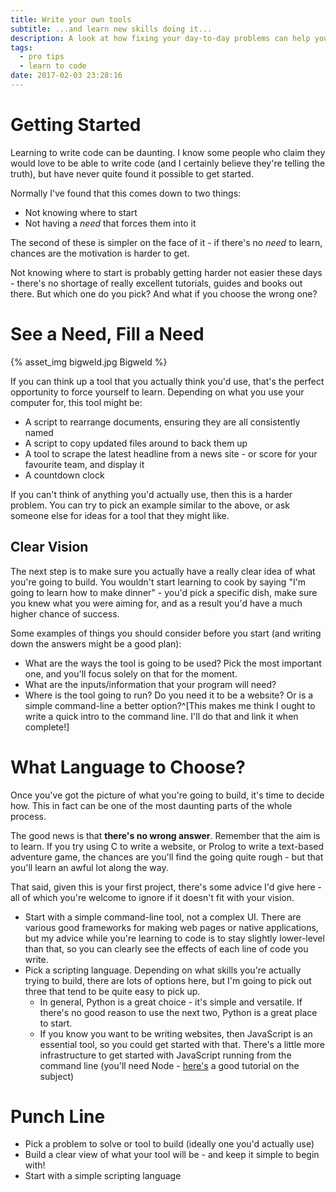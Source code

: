 ```yaml
---
title: Write your own tools
subtitle: ...and learn new skills doing it...
description: A look at how fixing your day-to-day problems can help you get started coding.
tags:
  - pro tips
  - learn to code
date: 2017-02-03 23:28:16
---
```



# Getting Started

Learning to write code can be daunting.  I know some people who claim they would love to be able to write code (and I certainly believe they're telling the truth), but have never quite found it possible to get started.

Normally I've found that this comes down to two things:

* Not knowing where to start
* Not having a _need_ that forces them into it

The second of these is simpler on the face of it - if there's no _need_ to learn, chances are the motivation is harder to get.

Not knowing where to start is probably getting harder not easier these days - there's no shortage of really excellent tutorials, guides and books out there.  But which one do you pick?  And what if you choose the wrong one?

# See a Need, Fill a Need

{% asset_img bigweld.jpg Bigweld %}

If you can think up a tool that you actually think you'd use, that's the perfect opportunity to force yourself to learn.  Depending on what you use your computer for, this tool might be:

* A script to rearrange documents, ensuring they are all consistently named
* A script to copy updated files around to back them up
* A tool to scrape the latest headline from a news site - or score for your favourite team, and display it
* A countdown clock

If you can't think of anything you'd actually use, then this is a harder problem.  You can try to pick an example similar to the above, or ask someone else for ideas for a tool that they might like.

## Clear Vision

The next step is to make sure you actually have a really clear idea of what you're going to build.  You wouldn't start learning to cook by saying "I'm going to learn how to make dinner" - you'd pick a specific dish, make sure you knew what you were aiming for, and as a result you'd have a much higher chance of success.

Some examples of things you should consider before you start (and writing down the answers might be a good plan):

* What are the ways the tool is going to be used?  Pick the most important one, and you'll focus solely on that for the moment.
* What are the inputs/information that your program will need?
* Where is the tool going to run?  Do you need it to be a website?  Or is a simple command-line a better option?^[This makes me think I ought to write a quick intro to the command line.  I'll do that and link it when complete!]

# What Language to Choose?

Once you've got the picture of what you're going to build, it's time to decide how.  This in fact can be one of the most daunting parts of the whole process.

The good news is that **there's no wrong answer**.  Remember that the aim is to learn.  If you try using C to write a website, or Prolog to write a text-based adventure game, the chances are you'll find the going quite rough - but that you'll learn an awful lot along the way.

That said, given this is your first project, there's some advice I'd give here - all of which you're welcome to ignore if it doesn't fit with your vision.

* Start with a simple command-line tool, not a complex UI.  There are various good frameworks for making web pages or native applications, but my advice while you're learning to code is to stay slightly lower-level than that, so you can clearly see the effects of each line of code you write.
* Pick a scripting language.  Depending on what skills you're actually trying to build, there are lots of options here, but I'm going to pick out three that tend to be quite easy to pick up.
    * In general, Python is a great choice - it's simple and versatile.  If there's no good reason to use the next two, Python is a great place to start.
    * If you know you want to be writing websites, then JavaScript is an essential tool, so you could get started with that.  There's a little more infrastructure to get started with JavaScript running from the command line (you'll need Node - [here's](https://developer.atlassian.com/blog/2015/11/scripting-with-node/) a good tutorial on the subject)

# Punch Line

* Pick a problem to solve or tool to build (ideally one you'd actually use)
* Build a clear view of what your tool will be - and keep it simple to begin with!
* Start with a simple scripting language
